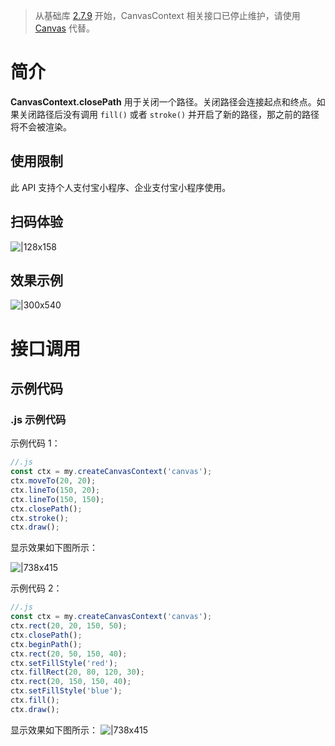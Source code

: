 > 从基础库 [2.7.9](https://opendocs.alipay.com/mini/framework/lib-upgrade-v2) 开始，CanvasContext 相关接口已停止维护，请使用 [Canvas](https://opendocs.alipay.com/mini/01vzqv) 代替。

# 简介

**CanvasContext.closePath** 用于关闭一个路径。关闭路径会连接起点和终点。如果关闭路径后没有调用 `fill()` 或者 `stroke()` 并开启了新的路径，那之前的路径将不会被渲染。

## 使用限制

此 API 支持个人支付宝小程序、企业支付宝小程序使用。

## 扫码体验

![|128x158](https://cdn.nlark.com/yuque/0/2021/png/179989/1624872172538-7ab50a00-2377-4a07-a09f-a028b9c2b08e.png#align=left&display=inline&height=158&margin=%5Bobject%20Object%5D&name=1.png&originHeight=158&originWidth=128&size=17896&status=done&style=stroke&width=128)

## 效果示例

![|300x540](https://cdn.nlark.com/yuque/0/2021/gif/179989/1624872182257-f938c3be-9410-427f-8e7c-8e1b4950ef23.gif#align=left&display=inline&height=540&margin=%5Bobject%20Object%5D&name=2.gif&originHeight=540&originWidth=300&size=1429075&status=done&style=stroke&width=300)

# 接口调用

## 示例代码

### .js 示例代码

示例代码 1：

```javascript
//.js
const ctx = my.createCanvasContext('canvas');
ctx.moveTo(20, 20);
ctx.lineTo(150, 20);
ctx.lineTo(150, 150);
ctx.closePath();
ctx.stroke();
ctx.draw();
```

显示效果如下图所示：

![|738x415](https://cdn.nlark.com/yuque/0/2021/png/179989/1624872196806-d199b5be-c55f-49fe-b1f4-0388cdb14a94.png#align=left&display=inline&height=720&margin=%5Bobject%20Object%5D&name=3.png&originHeight=720&originWidth=1280&size=28578&status=done&style=none&width=1280)

示例代码 2：

```javascript
//.js
const ctx = my.createCanvasContext('canvas');
ctx.rect(20, 20, 150, 50);
ctx.closePath();
ctx.beginPath();
ctx.rect(20, 50, 150, 40);
ctx.setFillStyle('red');
ctx.fillRect(20, 80, 120, 30);
ctx.rect(20, 150, 150, 40);
ctx.setFillStyle('blue');
ctx.fill();
ctx.draw();
```

显示效果如下图所示： ![|738x415](https://cdn.nlark.com/yuque/0/2021/png/179989/1624872221547-a3ef4d23-384d-410d-b20b-51ec5d06b55e.png#align=left&display=inline&height=720&margin=%5Bobject%20Object%5D&name=4.png&originHeight=720&originWidth=1280&size=27203&status=done&style=none&width=1280)
